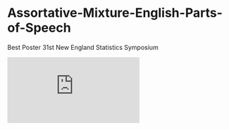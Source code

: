 # Assortative-Mixture-English-Parts-of-Speech
Best Poster 31st New England Statistics Symposium

![alt tag](https://github.com/systemquack/Assortative-Mixture-English-Parts-of-Speech/blob/master/Assortative%20Mixture%20English%20Parts%20of%20Speech.pdf)

